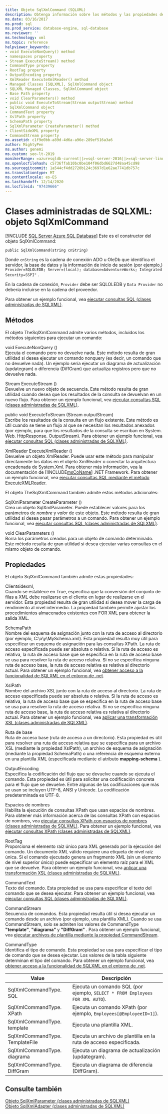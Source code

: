 ```yaml
---
title: Objeto SqlXmlCommand (SQLXML)
description: Obtenga información sobre los métodos y las propiedades del objeto SqlXmlCommand.
ms.date: 03/16/2017
ms.prod: sql
ms.prod_service: database-engine, sql-database
ms.reviewer: ''
ms.technology: xml
ms.topic: reference
helpviewer_keywords:
- void ExecuteNonQuery() method
- namespaces property
- Stream ExecuteStream() method
- CommandType property
- RootTag property
- OutputEncoding property
- XmlReader ExecuteXmlReader() method
- Managed Classes [SQLXML], SqlXmlCommand object
- SQLXML Managed Classes, SqlXmlCommand object
- Base Path property
- void ClearParameters() method
- public void ExecuteToStream(Stream outputStream) method
- SqlXmlCommand object
- CommandText property
- XslPath property
- SchemaPath property
- SqlXmlParameter CreateParameter() method
- ClientSideXML property
- CommandStream property
ms.assetid: c1f9e0bb-a89d-4d6a-a96e-289ef516a3a6
author: MightyPen
ms.author: genemi
ms.custom: seo-lt-2019
monikerRange: =azuresqldb-current||>=sql-server-2016||>=sql-server-linux-2017||=azuresqldb-mi-current
ms.openlocfilehash: c5736ffab10bc0be104f06dbd6627d48aa45cd98
ms.sourcegitcommit: 1a544cf4dd2720b124c3697d1e62ae7741db757c
ms.translationtype: MT
ms.contentlocale: es-ES
ms.lasthandoff: 12/14/2020
ms.locfileid: "97439666"
---
```

# <a name="sqlxml-managed-classes---sqlxmlcommand-object"></a>Clases administradas de SQLXML: objeto SqlXmlCommand
[!INCLUDE [SQL Server Azure SQL Database](../../../includes/applies-to-version/sql-asdb.md)]
  Este es el constructor del objeto SqlXmlCommand:  
  
```  
public SqlXmlCommand(string cnString)  
```  
  
 Donde `cnString` es la cadena de conexión ADO u OleDb que identifica el servidor, la base de datos y la información de inicio de sesión (por ejemplo,) `Provider=SQLOLEDB; Server=(local); database=AdventureWorks; Integrated Security=SSPI"` .  
  
 En la cadena de conexión, `Provider` debe ser SQLOLEDB y `Data Provider` no debería incluirse en la cadena del proveedor.  
  
 Para obtener un ejemplo funcional, vea [ejecutar consultas SQL &#40;clases administradas de SQLXML&#41;](../../../relational-databases/sqlxml-annotated-xsd-schemas-xpath-queries/net-framework-classes/executing-sql-queries-sqlxml-managed-classes.md).  
  
## <a name="methods"></a>Métodos  
 El objeto TheSqlXmlCommand admite varios métodos, incluidos los métodos siguientes para ejecutar un comando:  
  
 void ExecuteNonQuery ()  
 Ejecuta el comando pero no devuelve nada. Este método resulta de gran utilidad si desea ejecutar un comando nonquery (es decir, un comando que no devuelve nada). Un ejemplo sería ejecutar un diagrama de actualización (updategram) o diferencia (DiffGram) que actualiza registros pero que no devuelve nada.  
  
 Stream ExecuteStream ()  
 Devuelve un nuevo objeto de secuencia. Este método resulta de gran utilidad cuando desea que los resultados de la consulta se devuelvan en un nuevo flujo. Para obtener un ejemplo funcional, vea [ejecutar consultas SQL &#40;clases administradas de SQLXML&#41;](../../../relational-databases/sqlxml-annotated-xsd-schemas-xpath-queries/net-framework-classes/executing-sql-queries-sqlxml-managed-classes.md).  
  
 public void ExecuteToStream (Stream outputStream)  
 Escribe los resultados de la consulta en un flujo existente. Este método es útil cuando se tiene un flujo al que se necesitan los resultados anexados (por ejemplo, para que los resultados de la consulta se escriban en System. Web. HttpResponse. OutputStream). Para obtener un ejemplo funcional, vea [ejecutar consultas SQL &#40;clases administradas de SQLXML&#41;](../../../relational-databases/sqlxml-annotated-xsd-schemas-xpath-queries/net-framework-classes/executing-sql-queries-sqlxml-managed-classes.md).  
  
 XmlReader ExecuteXmlReader ()  
 Devuelve un objeto XmlReader. Puede usar este método para manipular directamente los datos en el objeto XmlReader o conectar la arquitectura encadenada de System.Xml. Para obtener más información, vea la documentación de [!INCLUDE[msCoName](../../../includes/msconame-md.md)] .NET Framework. Para obtener un ejemplo funcional, vea [ejecutar consultas SQL mediante el método ExecuteXMLReader](../../../relational-databases/sqlxml-annotated-xsd-schemas-xpath-queries/net-framework-classes/executing-sql-queries-by-using-the-executexmlreader-method.md).  
  
 El objeto TheSqlXmlCommand también admite estos métodos adicionales:  
  
 SqlXmlParameter CreateParameter ()  
 Crea un objeto SqlXmlParameter. Puede establecer valores para los parámetros de *nombre* y *valor* de este objeto. Este método resulta de gran utilidad si desea pasar parámetros a un comando. Para obtener un ejemplo funcional, vea [ejecutar consultas SQL &#40;clases administradas de SQLXML&#41;](../../../relational-databases/sqlxml-annotated-xsd-schemas-xpath-queries/net-framework-classes/executing-sql-queries-sqlxml-managed-classes.md).  
  
 void ClearParameters ()  
 Borra los parámetros creados para un objeto de comando determinado. Este método resulta de gran utilidad si desea ejecutar varias consultas en el mismo objeto de comando.  
  
## <a name="properties"></a>Propiedades  
 El objeto SqlXmlCommand también admite estas propiedades:  
  
 Clientsidexml,  
 Cuando se establece en True, especifica que la conversión del conjunto de filas a XML debe realizarse en el cliente en lugar de realizarse en el servidor. Esta propiedad resulta de gran utilidad si desea mover la carga de rendimiento al nivel intermedio. La propiedad también permite ajustar los procedimientos almacenados existentes con FOR XML para obtener la salida XML.  
  
 SchemaPath  
 Nombre del esquema de asignación junto con la ruta de acceso al directorio (por ejemplo, C:\x\y\MySchema.xml). Esta propiedad resulta muy útil para especificar un esquema de asignación para las consultas XPath. La ruta de acceso especificada puede ser absoluta o relativa. Si la ruta de acceso es relativa, la ruta de acceso base que se especifica en la ruta de acceso base se usa para resolver la ruta de acceso relativa. Si no se especifica ninguna ruta de acceso base, la ruta de acceso relativa es relativa al directorio actual. Para obtener un ejemplo funcional, vea [obtener acceso a la funcionalidad de SQLXML en el entorno de .net](../../../relational-databases/sqlxml-annotated-xsd-schemas-xpath-queries/net-framework-classes/accessing-sqlxml-functionality-in-the-net-environment.md).  
  
 XslPath  
 Nombre del archivo XSL junto con la ruta de acceso al directorio. La ruta de acceso especificada puede ser absoluta o relativa. Si la ruta de acceso es relativa, la ruta de acceso base que se especifica en la ruta de acceso base se usa para resolver la ruta de acceso relativa. Si no se especifica ninguna ruta de acceso base, la ruta de acceso relativa es relativa al directorio actual. Para obtener un ejemplo funcional, vea [aplicar una transformación XSL &#40;clases administradas de SQLXML&#41;](../../../relational-databases/sqlxml-annotated-xsd-schemas-xpath-queries/net-framework-classes/applying-an-xsl-transformation-sqlxml-managed-classes.md).  
  
 Ruta de base  
 Ruta de acceso base (ruta de acceso a un directorio). Esta propiedad es útil para resolver una ruta de acceso relativa que se especifica para un archivo XSL (mediante la propiedad XslPath), un archivo de esquema de asignación (mediante la propiedad SchemaPath) o una referencia de esquema externo en una plantilla XML (especificada mediante el atributo **mapping-schema** ).  
  
 OutputEncoding  
 Especifica la codificación del flujo que se devuelve cuando se ejecuta el comando. Esta propiedad es útil para solicitar una codificación concreta para el flujo que se devuelve. Entre algunas de las codificaciones que más se usan se incluyen UTF-8, ANSI y Unicode. La codificación predeterminada es UTF-8.  
  
 Espacios de nombres  
 Habilita la ejecución de consultas XPath que usan espacios de nombres. Para obtener más información acerca de las consultas XPath con espacios de nombres, vea [ejecutar consultas XPath con espacios de nombres &#40;clases administradas de SQLXML&#41;](../../../relational-databases/sqlxml-annotated-xsd-schemas-xpath-queries/net-framework-classes/executing-xpath-queries-with-namespaces-sqlxml-managed-classes.md). Para obtener un ejemplo funcional, vea [ejecutar consultas XPath &#40;clases administradas de SQLXML&#41;](../../../relational-databases/sqlxml-annotated-xsd-schemas-xpath-queries/net-framework-classes/executing-xpath-queries-sqlxml-managed-classes.md).  
  
 RootTag  
 Proporciona el elemento raíz único para XML generado por la ejecución del comando. Un documento XML válido requiere una etiqueta de nivel raíz única. Si el comando ejecutado genera un fragmento XML (sin un elemento de nivel superior único) puede especificar un elemento raíz para el XML que se devuelve. Para obtener un ejemplo funcional, vea [aplicar una transformación XSL &#40;clases administradas de SQLXML&#41;](../../../relational-databases/sqlxml-annotated-xsd-schemas-xpath-queries/net-framework-classes/applying-an-xsl-transformation-sqlxml-managed-classes.md).  
  
 CommandText  
 Texto del comando. Esta propiedad se usa para especificar el texto del comando que se desea ejecutar. Para obtener un ejemplo funcional, vea [ejecutar consultas SQL &#40;clases administradas de SQLXML&#41;](../../../relational-databases/sqlxml-annotated-xsd-schemas-xpath-queries/net-framework-classes/executing-sql-queries-sqlxml-managed-classes.md).  
  
 CommandStream  
 Secuencia de comandos. Esta propiedad resulta útil si desea ejecutar un comando desde un archivo (por ejemplo, una plantilla XML). Cuando se usa CommandStream, solo se admiten los valores de CommandType **"template"**, **"diagrama"** y **"DiffGram"** . Para obtener un ejemplo funcional, vea [ejecutar archivos de plantilla mediante la propiedad CommandStream](../../../relational-databases/sqlxml-annotated-xsd-schemas-xpath-queries/net-framework-classes/executing-template-files-by-using-the-commandstream-property.md).  
  
 CommandType  
 Identifica el tipo de comando. Esta propiedad se usa para especificar el tipo de comando que se desea ejecutar. Los valores de la tabla siguiente determinan el tipo del comando. Para obtener un ejemplo funcional, vea [obtener acceso a la funcionalidad de SQLXML en el entorno de .net](../../../relational-databases/sqlxml-annotated-xsd-schemas-xpath-queries/net-framework-classes/accessing-sqlxml-functionality-in-the-net-environment.md).  
  
|Value|Descripción|  
|-----------|-----------------|  
|SqlXmlCommandType. SQL|Ejecuta un comando SQL (por ejemplo, `SELECT * FROM Employees FOR XML AUTO`).|  
|SqlXmlCommandType. XPath|Ejecuta un comando XPath (por ejemplo, `Employees[@EmployeeID=1]`).|  
|SqlXmlCommandType. template|Ejecuta una plantilla XML.|  
|SqlXmlCommandType. TemplateFile|Ejecuta un archivo de plantilla en la ruta de acceso especificada.|  
|SqlXmlCommandType. diagrama|Ejecuta un diagrama de actualización (updategram).|  
|SqlXmlCommandType. DiffGram|Ejecuta un diagrama de diferencia (DiffGram).|  
  
## <a name="see-also"></a>Consulte también  
 [Objeto SqlXmlParameter &#40;clases administradas de SQLXML&#41;](../../../relational-databases/sqlxml-annotated-xsd-schemas-xpath-queries/net-framework-classes/sqlxml-managed-classes-sqlxmlparameter-object.md)   
 [Objeto SqlXmlAdapter &#40;clases administradas de SQLXML&#41;](../../../relational-databases/sqlxml-annotated-xsd-schemas-xpath-queries/net-framework-classes/sqlxml-managed-classes-sqlxmladapter-object.md)  
  
  
